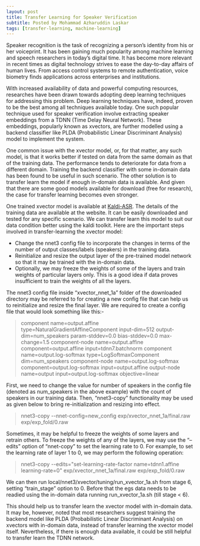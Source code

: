 ```yaml
---
layout: post
title: Transfer Learning for Speaker Verification
subtitle: Posted by Mohammad Azharuddin Laskar
tags: [transfer-learning, machine-learning]
---
```


Speaker recognition is the task of recognizing a person’s identity from his or her voiceprint. It has been gaining much popularity among machine learning and speech researchers in today’s digital time. It has become more relevant in recent times as digital technology strives to ease the day-to-day affairs of human lives. From access control systems to remote authentication, voice biometry finds applications across enterprises and institutions.

With increased availability of data and powerful computing resources, researches have been drawn towards adopting deep learning techniques for addressing this problem. Deep learning techniques have, indeed, proven to be the best among all techniques available today. One such popular technique used for speaker verification involve extracting speaker embeddings from a TDNN (Time Delay Neural Network). These embeddings, popularly known as xvectors, are further modelled using a backend classifier like PLDA (Probabilistic Linear Discriminant Analysis) model to implement the system.

One common issue with the xvector model, or, for that matter, any such model, is that it works better if tested on data from the same domain as that of the training data. The performance tends to deteriorate for data from a different domain. Training the backend classifier with some in-domain data has been found to be useful in such scenario. The other solution is to transfer learn the model if enough in-domain data is available. And given that there are some good models available for download (free for research), the case for transfer learning becomes even stronger.

One trained xvector model is available at [Kaldi-ASR](https://kaldi-asr.org/models/m3). The details of the training data are available at the website. It can be easily downloaded and tested for any specific scenario. We can transfer learn this model to suit our data condition better using the kaldi toolkit. Here are the important steps involved in transfer-learning the xvector model:

  - Change the nnet3 config file to incorporate the changes in terms of the number of output classes/labels (speakers) in the training data.
  - Reinitialize and resize the output layer of the pre-trained model network so that it may be trained with the in-domain data.
  - Optionally, we may freeze the weights of some of the layers and train weights of particular layers only. This is a good idea if data proves insufficient to train the weights of all the layers.

The nnet3 config file inside “xvector_nnet_1a” folder of the downloaded directory may be referred to for creating a new config file that can help us to reinitialize and resize the final layer. We are required to create a config file that would look something like this:-
>component name=output.affine type=NaturalGradientAffineComponent input-dim=512 
output-dim=num_speakers param-stddev=0.0 bias-stddev=0.0 max-change=1.5
>component-node name=output.affine component=output.affine input=tdnn7.batchnorm
>component name=output.log-softmax type=LogSoftmaxComponent dim=num_speakers
>component-node name=output.log-softmax component=output.log-softmax input=output.affine
>output-node name=output input=output.log-softmax objective=linear

First, we need to change the value for number of speakers in the config file (denoted as num_speakers in the above example) with the count of speakers in our training data. Then, “nnet3-copy” functionality may be used as given below to bring re-initialization and resizing into effect.
>nnet3-copy --nnet-config=new_config exp/xvector_nnet_1a/final.raw   exp/exp_fold/0.raw             

Sometimes, it may be helpful to freeze the weights of some layers and retrain others. To freeze the weights of any of the layers, we may use the “–edits” option of “nnet-copy”   to set the learning rate to 0. For example, to set the learning rate of layer 1 to 0, we may perform the following operation:
>nnet3-copy --edits="set-learning-rate-factor name=tdnn1.affine learning-rate=0" exp/xvector_nnet_1a/final.raw exp/exp_fold/0.raw 

We can then run local/nnet3/xvector/tuning/run_xvector_1a.sh from stage 6, setting “train_stage” option to 0. Before that the egs data needs to be readied using the in-domain data running run_xvector_1a.sh (till stage < 6).

This should help us to transfer learn the xvector model with in-domain data. It may be, however, noted that most researchers suggest training the backend model like PLDA (Probabilistic Linear Discriminant Analysis) on xvectors with in-domain data, instead of transfer learning the xvector model itself. Nevertheless, if there is enough data available, it could be still helpful to transfer learn the TDNN network.